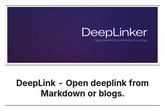 <div align="center">

|![DeepLinker Banner](assets/DeepLinker.png)|
|-|
|<h1 align="center">**DeepLink** - Open deeplink from Markdown or blogs.</h1>|

</div>